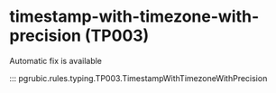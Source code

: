 # timestamp-with-timezone-with-precision (TP003)

Automatic fix is available

::: pgrubic.rules.typing.TP003.TimestampWithTimezoneWithPrecision
